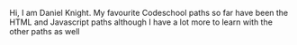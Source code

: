 Hi, I am Daniel Knight.
My favourite Codeschool paths so far have been the HTML and Javascript paths although I have a lot more to learn with the other paths as well
